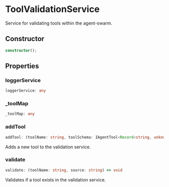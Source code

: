 # ToolValidationService

Service for validating tools within the agent-swarm.

## Constructor

```ts
constructor();
```

## Properties

### loggerService

```ts
loggerService: any
```

### _toolMap

```ts
_toolMap: any
```

### addTool

```ts
addTool: (toolName: string, toolSchema: IAgentTool<Record<string, unknown>>) => void
```

Adds a new tool to the validation service.

### validate

```ts
validate: (toolName: string, source: string) => void
```

Validates if a tool exists in the validation service.
